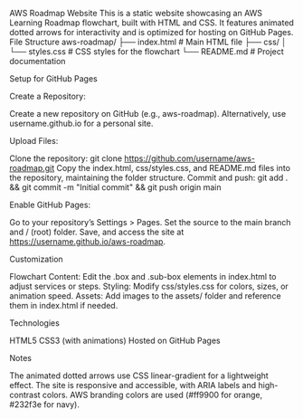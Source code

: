 AWS Roadmap Website
This is a static website showcasing an AWS Learning Roadmap flowchart, built with HTML and CSS. It features animated dotted arrows for interactivity and is optimized for hosting on GitHub Pages.
File Structure
aws-roadmap/
├── index.html          # Main HTML file
├── css/
│   └── styles.css      # CSS styles for the flowchart
└── README.md           # Project documentation

Setup for GitHub Pages

Create a Repository:

Create a new repository on GitHub (e.g., aws-roadmap).
Alternatively, use username.github.io for a personal site.


Upload Files:

Clone the repository: git clone https://github.com/username/aws-roadmap.git
Copy the index.html, css/styles.css, and README.md files into the repository, maintaining the folder structure.
Commit and push: git add . && git commit -m "Initial commit" && git push origin main


Enable GitHub Pages:

Go to your repository’s Settings > Pages.
Set the source to the main branch and / (root) folder.
Save, and access the site at https://username.github.io/aws-roadmap.



Customization

Flowchart Content: Edit the .box and .sub-box elements in index.html to adjust services or steps.
Styling: Modify css/styles.css for colors, sizes, or animation speed.
Assets: Add images to the assets/ folder and reference them in index.html if needed.

Technologies

HTML5
CSS3 (with animations)
Hosted on GitHub Pages

Notes

The animated dotted arrows use CSS linear-gradient for a lightweight effect.
The site is responsive and accessible, with ARIA labels and high-contrast colors.
AWS branding colors are used (#ff9900 for orange, #232f3e for navy).

